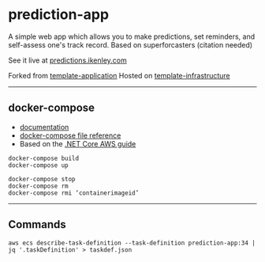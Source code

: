 # prediction-app

A simple web app which allows you to make predictions, set reminders, and self-assess one's track record. Based on superforcasters (citation needed)

See it live at [predictions.ikenley.com](https://predictions.ikenley.com/)

Forked from [template-application](https://github.com/ikenley/template-application)
Hosted on [template-infrastructure](https://github.com/ikenley/template-infrastructure)

---

## docker-compose

- [documentation](https://docs.docker.com/compose/)
- [docker-compose file reference](https://docs.docker.com/compose/compose-file/compose-file-v3/)
- Based on the [.NET Core AWS guide](https://aws.amazon.com/blogs/compute/hosting-asp-net-core-applications-in-amazon-ecs-using-aws-fargate/)

```
docker-compose build
docker-compose up

docker-compose stop
docker-compose rm
docker-compose rmi ‘containerimageid’
```

---

## Commands


```
aws ecs describe-task-definition --task-definition prediction-app:34 | jq '.taskDefinition' > taskdef.json
```